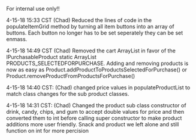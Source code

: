 For internal use only!!

4-15-18 15:33 CST (Chad) Reduced the lines of code in the populateItemGrid method by turning all item buttons into an array of buttons. Each button no longer has to be set seperately they can be set enmass.

4-15-18 14:49 CST (Chad) Removed the cart ArrayList in favor of the IPurchasableProduct static ArrayList PRODUCTS_SELECTEDFORPURCHASE. Adding and removing products is now as easy as Product.addProductToProductsSelectedForPurchase() or Product.removeProductFromProductsForPurchase()

4-15-18 14:40 CST: (Chad) changed price values in populateProductList to match class changes for the sub product classes.

4-15-18 14:31 CST: (Chad) Changed the product sub class constructor of drink, candy, chips, and gum to accept double values for price and then converted them to int before calling super constructor to make product additions more user friendly. Snack and product we left alone and still function on int for more percision